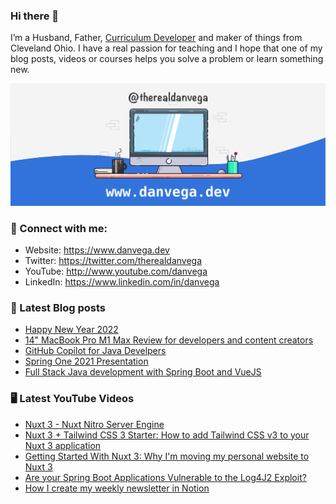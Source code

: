### Hi there 👋

I’m a Husband, Father, [Curriculum Developer](https://www.techelevator.com) and maker of things from Cleveland Ohio. I have a real passion for teaching and I hope that one of my blog posts, videos or courses helps you solve a problem or learn something new.

![Profile Header](./github_profile_header.png)

### 🤝 Connect with me:

- Website: https://www.danvega.dev
- Twitter: https://twitter.com/therealdanvega
- YouTube: http://www.youtube.com/danvega
- LinkedIn: https://www.linkedin.com/in/danvega

### 📝 Latest Blog posts

<!-- BLOG-POST-LIST:START -->
- [Happy New Year 2022](https://www.danvega.dev/blog/2022/01/01/happy-new-year-2022)
- [14&quot; MacBook Pro M1 Max Review for developers and content creators](https://www.danvega.dev/blog/2021/11/15/macbook-pro-m1-max-review)
- [GitHub Copilot for Java Develpers](https://www.danvega.dev/blog/2021/11/08/github-copilot-java-developers)
- [Spring One 2021 Presentation](https://www.danvega.dev/blog/2021/08/30/spring-one-2021)
- [Full Stack Java development with Spring Boot and VueJS](https://www.danvega.dev/blog/2021/01/22/full-stack-java-vue)
<!-- BLOG-POST-LIST:END -->

### 🖥 Latest YouTube Videos

<!-- YOUTUBE:START -->
- [Nuxt 3 - Nuxt Nitro Server Engine](https://www.youtube.com/watch?v=FeKleFJkKNY)
- [Nuxt 3 + Tailwind CSS 3 Starter: How to add Tailwind CSS v3 to your Nuxt 3 application](https://www.youtube.com/watch?v=0oE2r51HyF0)
- [Getting Started With Nuxt 3: Why I&#39;m moving my personal website to Nuxt 3](https://www.youtube.com/watch?v=tdOoKKXlDCQ)
- [Are your Spring Boot Applications Vulnerable to the Log4J2 Exploit?](https://www.youtube.com/watch?v=nGqVYiwu8uo)
- [How I create my weekly newsletter in Notion](https://www.youtube.com/watch?v=vvHCJdEJons)
<!-- YOUTUBE:END -->

